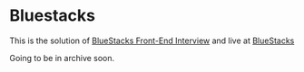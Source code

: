 # Bluestacks

This is the solution of [BlueStacks Front-End Interview](https://github.com/bluestacks/frontend-developer-challenge) and live at [BlueStacks](https://bsplaybig.herokuapp.com/)

Going to be in archive soon.
